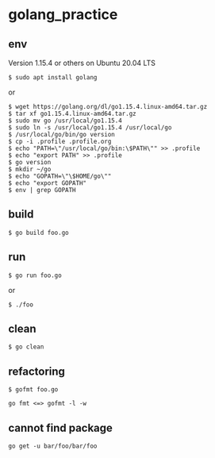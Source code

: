 # golang_practice

## env

Version 1.15.4 or others on Ubuntu 20.04 LTS

```
$ sudo apt install golang
```

or

```
$ wget https://golang.org/dl/go1.15.4.linux-amd64.tar.gz
$ tar xf go1.15.4.linux-amd64.tar.gz
$ sudo mv go /usr/local/go1.15.4
$ sudo ln -s /usr/local/go1.15.4 /usr/local/go
$ /usr/local/go/bin/go version
$ cp -i .profile .profile.org
$ echo "PATH=\"/usr/local/go/bin:\$PATH\"" >> .profile
$ echo "export PATH" >> .profile
$ go version
$ mkdir ~/go
$ echo "GOPATH=\"\$HOME/go\""
$ echo "export GOPATH"
$ env | grep GOPATH
```

## build
```
$ go build foo.go
```

## run
```
$ go run foo.go
```
or
```
$ ./foo
```

## clean

```
$ go clean
```

## refactoring
```
$ gofmt foo.go

go fmt <=> gofmt -l -w
```

## cannot find package
```
go get -u bar/foo/bar/foo
```
